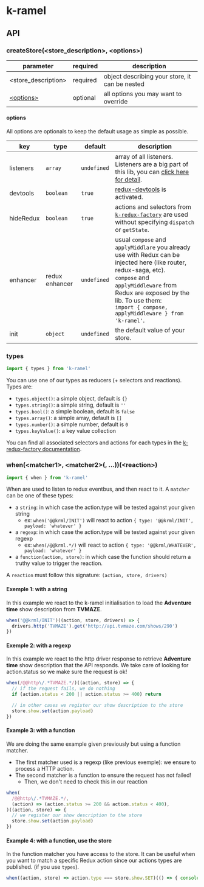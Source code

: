 # k-ramel
## API

### createStore(<store_description>, \<options>)
| parameter | required | description |
|---|---|---|
| <store_description>| required | object describing your store, it can be nested |
| [\<options>](#options) | optional | all options you may want to override |

#### options
All options are optionals to keep the default usage as simple as possible.

| key | type | default | description |
|---|---|---|---|
| listeners | `array` | `undefined` | array of all listeners. Listeners are a big part of this lib, you can [click here for detail](./doc/LISTENERS.md). |
| devtools | `boolean` | `true` | [redux-devtools](https://github.com/zalmoxisus/redux-devtools-extension) is activated. |
| hideRedux | `boolean` | `true` | actions and selectors from [`k-redux-factory`](https://github.com/alakarteio/k-redux-factory) are used without specifying `dispatch` or `getState`. |
| enhancer | redux enhancer | `undefined` | usual `compose` and `applyMiddlare` you already use with Redux can be injected here (like router, redux-saga, etc). <br />`compose` and `applyMiddleware` from Redux are exposed by the lib. To use them:<br /> ```import { compose, applyMiddleware } from 'k-ramel'```. |
| init | `object` | `undefined` | the default value of your store. |

### types
```js
import { types } from 'k-ramel'
```

You can use one of our types as reducers (+ selectors and reactions).
Types are:
 - `types.object()`: a simple object, default is `{}`
 - `types.string()`: a simple string, default is `''`
 - `types.bool()`: a simple boolean, default is `false`
 - `types.array()`: a simple array, default is `[]`
 - `types.number()`: a simple number, default is `0`
 - `types.keyValue()`: a key value collection

You can find all associated selectors and actions for each types in the [k-redux-factory documentation](https://github.com/alakarteio/k-redux-factory/blob/master/TYPES.md).

### when(\<matcher1>, \<matcher2>(, ...))(\<reaction>)
```js
import { when } from 'k-ramel'
```

When are used to listen to redux eventbus, and then react to it.
A `matcher` can be one of these types:
 - a `string`: in which case the action.type will be tested against your given string
    - ex: `when('@@krml/INIT')` will react to action `{ type: '@@krml/INIT', payload: 'whatever' }`
 - a `regexp`: in which case the action.type will be tested against your given regexp
    - ex: `when(/@@krml.*/)` will react to action `{ type: '@@krml/WHATEVER', payload: 'whatever' }`
 - a `function(action, store)`: in which case the function should return a truthy value to trigger the reaction.

A `reaction` must follow this signature: `(action, store, drivers) `

#### Exemple 1: with a string
In this example we react to the k-ramel initialisation to load the **Adventure time** show description from **TVMAZE**.

```js
when('@@krml/INIT')((action, store, drivers) => {
  drivers.http('TVMAZE').get('http://api.tvmaze.com/shows/290')
})
```

#### Exemple 2: with a regexp
In this example we react to the http driver response to retrieve **Adventure time** show description that the API responds.
We take care of looking for action.status so we make sure the request is ok!

```js
when(/@@http\/.*TVMAZE.*/)((action, store) => {
  // if the request fails, we do nothing
  if (action.status < 200 || action.status >= 400) return

  // in other cases we register our show description to the store
  store.show.set(action.payload)
})
```

#### Example 3: with a function
We are doing the same example given previously but using a function matcher.
 - The first matcher used is a regexp (like previous exemple): we ensure to process a HTTP action.
 - The second matcher is a function to ensure the request has not failed!
    * Then, we don't need to check this in our reaction



```js
when(
  /@@http\/.*TVMAZE.*/,
  (action) => (action.status >= 200 && action.status < 400),
)((action, store) => {
  // we register our show description to the store
  store.show.set(action.payload)
})
```

#### Example 4: with a function, use the store
In the function matcher you have access to the store.
It can be useful when you want to match a specific Redux action since our actions types are published. (if you use `types`).

```js
when((action, store) => action.type === store.show.SET)(() => { console.log('show is set!') })
```
